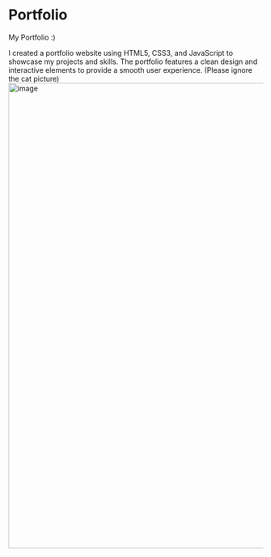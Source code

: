 # Portfolio
My Portfolio :)

I created a portfolio website using HTML5, CSS3, and JavaScript to showcase my projects and skills. The portfolio features a clean design and interactive elements to provide a smooth user experience.
(Please ignore the cat picture)
<img width="1869" height="921" alt="image" src="https://github.com/user-attachments/assets/9eb10ce4-989b-4c3f-bb6c-dc424da940d8" />
